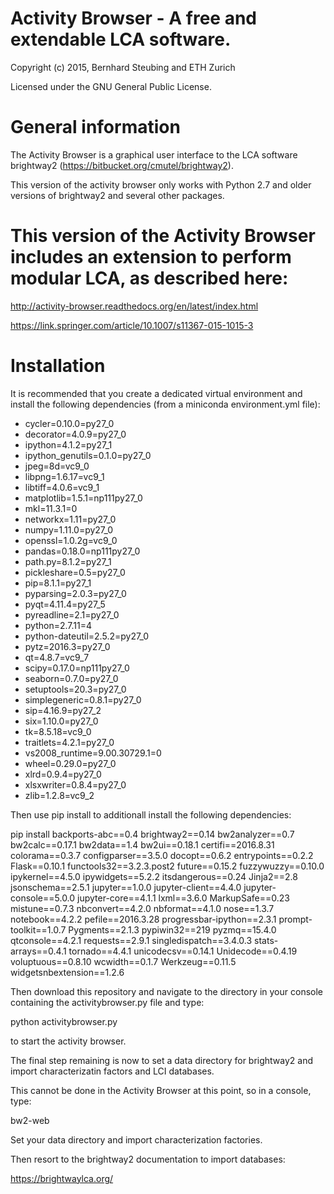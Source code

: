 # Activity Browser - A free and extendable LCA software. #

Copyright (c) 2015, Bernhard Steubing and ETH Zurich

Licensed under the GNU General Public License.

# General information #

The Activity Browser is a graphical user interface to the LCA software brightway2 (https://bitbucket.org/cmutel/brightway2). 

This version of the activity browser only works with Python 2.7 and older versions of brightway2 and several other packages. 

# This version of the Activity Browser includes an extension to perform modular LCA, as described here: #

http://activity-browser.readthedocs.org/en/latest/index.html

https://link.springer.com/article/10.1007/s11367-015-1015-3

# Installation #

It is recommended that you create a dedicated virtual environment and install the following dependencies (from a miniconda environment.yml file): 

- cycler=0.10.0=py27_0
- decorator=4.0.9=py27_0
- ipython=4.1.2=py27_1
- ipython_genutils=0.1.0=py27_0
- jpeg=8d=vc9_0
- libpng=1.6.17=vc9_1
- libtiff=4.0.6=vc9_1
- matplotlib=1.5.1=np111py27_0
- mkl=11.3.1=0
- networkx=1.11=py27_0
- numpy=1.11.0=py27_0
- openssl=1.0.2g=vc9_0
- pandas=0.18.0=np111py27_0
- path.py=8.1.2=py27_1
- pickleshare=0.5=py27_0
- pip=8.1.1=py27_1
- pyparsing=2.0.3=py27_0
- pyqt=4.11.4=py27_5
- pyreadline=2.1=py27_0
- python=2.7.11=4
- python-dateutil=2.5.2=py27_0
- pytz=2016.3=py27_0
- qt=4.8.7=vc9_7
- scipy=0.17.0=np111py27_0
- seaborn=0.7.0=py27_0
- setuptools=20.3=py27_0
- simplegeneric=0.8.1=py27_0
- sip=4.16.9=py27_2
- six=1.10.0=py27_0
- tk=8.5.18=vc9_0
- traitlets=4.2.1=py27_0
- vs2008_runtime=9.00.30729.1=0
- wheel=0.29.0=py27_0
- xlrd=0.9.4=py27_0
- xlsxwriter=0.8.4=py27_0
- zlib=1.2.8=vc9_2


Then use pip install to additionall install the following dependencies:

pip install backports-abc==0.4 brightway2==0.14  bw2analyzer==0.7 bw2calc==0.17.1 bw2data==1.4 bw2ui==0.18.1 certifi==2016.8.31 colorama==0.3.7 configparser==3.5.0 docopt==0.6.2 entrypoints==0.2.2 Flask==0.10.1 functools32==3.2.3.post2 future==0.15.2 fuzzywuzzy==0.10.0 ipykernel==4.5.0 ipywidgets==5.2.2 itsdangerous==0.24 Jinja2==2.8 jsonschema==2.5.1 jupyter==1.0.0 jupyter-client==4.4.0 jupyter-console==5.0.0  jupyter-core==4.1.1 lxml==3.6.0  MarkupSafe==0.23 mistune==0.7.3 nbconvert==4.2.0 nbformat==4.1.0 nose==1.3.7 notebook==4.2.2 pefile==2016.3.28 progressbar-ipython==2.3.1 prompt-toolkit==1.0.7 Pygments==2.1.3 pypiwin32==219 pyzmq==15.4.0 qtconsole==4.2.1 requests==2.9.1 singledispatch==3.4.0.3 stats-arrays==0.4.1 tornado==4.4.1 unicodecsv==0.14.1 Unidecode==0.4.19 voluptuous==0.8.10 wcwidth==0.1.7 Werkzeug==0.11.5 widgetsnbextension==1.2.6  


Then download this repository and navigate to the directory in your console containing the activitybrowser.py file and type:

python activitybrowser.py

to start the activity browser.


The final step remaining is now to set a data directory for brightway2 and import characterizatin factors and LCI databases. 

This cannot be done in the Activity Browser at this point, so in a console, type:

bw2-web

Set your data directory and import characterization factories.

Then resort to the brightway2 documentation to import databases:

https://brightwaylca.org/

